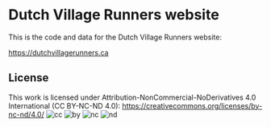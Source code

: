 # Dutch Village Runners website

This is the code and data for the Dutch Village Runners website:

https://dutchvillagerunners.ca

## License
This work is licensed under Attribution-NonCommercial-NoDerivatives 4.0 International (CC BY-NC-ND 4.0):
https://creativecommons.org/licenses/by-nc-nd/4.0/
![cc](https://mirrors.creativecommons.org/presskit/icons/cc.svg) ![by](https://mirrors.creativecommons.org/presskit/icons/by.svg) ![nc](https://mirrors.creativecommons.org/presskit/icons/nc.svg) ![nd](https://mirrors.creativecommons.org/presskit/icons/nd.svg)
